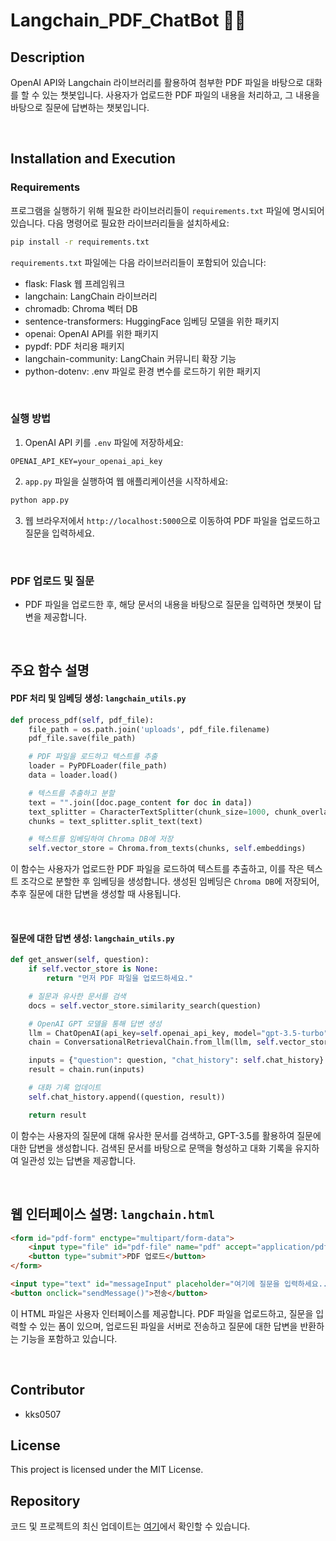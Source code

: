 # Langchain_PDF_ChatBot 📄🤖

## Description
OpenAI API와 Langchain 라이브러리를 활용하여 첨부한 PDF 파일을 바탕으로 대화를 할 수 있는 챗봇입니다. 사용자가 업로드한 PDF 파일의 내용을 처리하고, 그 내용을 바탕으로 질문에 답변하는 챗봇입니다.

<br>

## Installation and Execution

### Requirements
프로그램을 실행하기 위해 필요한 라이브러리들이 `requirements.txt` 파일에 명시되어 있습니다. 다음 명령어로 필요한 라이브러리들을 설치하세요:

```bash
pip install -r requirements.txt
```

`requirements.txt` 파일에는 다음 라이브러리들이 포함되어 있습니다:
- flask: Flask 웹 프레임워크
- langchain: LangChain 라이브러리
- chromadb: Chroma 벡터 DB
- sentence-transformers: HuggingFace 임베딩 모델을 위한 패키지
- openai: OpenAI API를 위한 패키지
- pypdf: PDF 처리용 패키지
- langchain-community: LangChain 커뮤니티 확장 기능
- python-dotenv: .env 파일로 환경 변수를 로드하기 위한 패키지

<br>

### 실행 방법
1. OpenAI API 키를 `.env` 파일에 저장하세요:
```
OPENAI_API_KEY=your_openai_api_key
```

2. `app.py` 파일을 실행하여 웹 애플리케이션을 시작하세요:
```bash
python app.py
```

3. 웹 브라우저에서 `http://localhost:5000`으로 이동하여 PDF 파일을 업로드하고 질문을 입력하세요.

<br>

### PDF 업로드 및 질문
- PDF 파일을 업로드한 후, 해당 문서의 내용을 바탕으로 질문을 입력하면 챗봇이 답변을 제공합니다.

<br>

## 주요 함수 설명

#### PDF 처리 및 임베딩 생성: `langchain_utils.py`
```python
def process_pdf(self, pdf_file):
    file_path = os.path.join('uploads', pdf_file.filename)
    pdf_file.save(file_path)

    # PDF 파일을 로드하고 텍스트를 추출
    loader = PyPDFLoader(file_path)
    data = loader.load()

    # 텍스트를 추출하고 분할
    text = "".join([doc.page_content for doc in data])
    text_splitter = CharacterTextSplitter(chunk_size=1000, chunk_overlap=200)
    chunks = text_splitter.split_text(text)

    # 텍스트를 임베딩하여 Chroma DB에 저장
    self.vector_store = Chroma.from_texts(chunks, self.embeddings)
```
이 함수는 사용자가 업로드한 PDF 파일을 로드하여 텍스트를 추출하고, 이를 작은 텍스트 조각으로 분할한 후 임베딩을 생성합니다. 생성된 임베딩은 `Chroma DB`에 저장되어, 추후 질문에 대한 답변을 생성할 때 사용됩니다.

<br>

#### 질문에 대한 답변 생성: `langchain_utils.py`
```python
def get_answer(self, question):
    if self.vector_store is None:
        return "먼저 PDF 파일을 업로드하세요."

    # 질문과 유사한 문서를 검색
    docs = self.vector_store.similarity_search(question)

    # OpenAI GPT 모델을 통해 답변 생성
    llm = ChatOpenAI(api_key=self.openai_api_key, model="gpt-3.5-turbo", temperature=0.1)
    chain = ConversationalRetrievalChain.from_llm(llm, self.vector_store.as_retriever())

    inputs = {"question": question, "chat_history": self.chat_history}
    result = chain.run(inputs)

    # 대화 기록 업데이트
    self.chat_history.append((question, result))

    return result
```
이 함수는 사용자의 질문에 대해 유사한 문서를 검색하고, GPT-3.5를 활용하여 질문에 대한 답변을 생성합니다. 검색된 문서를 바탕으로 문맥을 형성하고 대화 기록을 유지하여 일관성 있는 답변을 제공합니다.

<br>

## 웹 인터페이스 설명: `langchain.html`
```html
<form id="pdf-form" enctype="multipart/form-data">
    <input type="file" id="pdf-file" name="pdf" accept="application/pdf">
    <button type="submit">PDF 업로드</button>
</form>

<input type="text" id="messageInput" placeholder="여기에 질문을 입력하세요..." />
<button onclick="sendMessage()">전송</button>
```
이 HTML 파일은 사용자 인터페이스를 제공합니다. PDF 파일을 업로드하고, 질문을 입력할 수 있는 폼이 있으며, 업로드된 파일을 서버로 전송하고 질문에 대한 답변을 반환하는 기능을 포함하고 있습니다.

<br>

## Contributor
- kks0507

## License
This project is licensed under the MIT License.

## Repository
코드 및 프로젝트의 최신 업데이트는 [여기](https://github.com/kks0507/Langchain_PDF_ChatBot.git)에서 확인할 수 있습니다.
